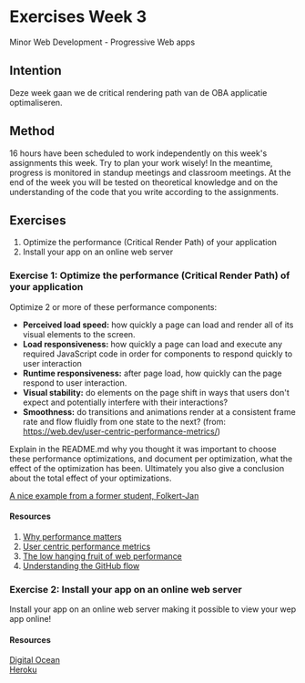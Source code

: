 # Exercises Week 3

Minor Web Development - Progressive Web apps

## Intention

Deze week gaan we de critical rendering path van de OBA applicatie optimaliseren.

## Method

16 hours have been scheduled to work independently on this week's assignments this week. Try to plan your work wisely! In the meantime, progress is monitored in standup meetings and classroom meetings. At the end of the week you will be tested on theoretical knowledge and on the understanding of the code that you write according to the assignments.

## Exercises

1. Optimize the performance (Critical Render Path) of your application
2. Install your app on an online web server

### Exercise 1: Optimize the performance (Critical Render Path) of your application

Optimize 2 or more of these performance components:  

* **Perceived load speed:** how quickly a page can load and render all of its visual elements to the screen.
* **Load responsiveness:** how quickly a page can load and execute any required JavaScript code in order for components to respond quickly to user interaction
* **Runtime responsiveness:** after page load, how quickly can the page respond to user interaction.
* **Visual stability:** do elements on the page shift in ways that users don't expect and potentially interfere with their interactions?
* **Smoothness:** do transitions and animations render at a consistent frame rate and flow fluidly from one state to the next?
(from: https://web.dev/user-centric-performance-metrics/)

Explain in the README.md why you thought it was important to choose these performance optimizations, and document per optimization, what the effect of the optimization has been. Ultimately you also give a conclusion about the total effect of your optimizations.

[A nice example from a former student, Folkert-Jan](https://github.com/follywolly/performance-matters-1819)


#### Resources

1. [Why performance matters](https://developers.google.com/web/fundamentals/performance/why-performance-matters/)
2. [User centric performance metrics](https://web.dev/user-centric-performance-metrics/)
3. [The low hanging fruit of web performance](https://css-tricks.com/the-low-hanging-fruit-of-web-performance/)
4. [Understanding the GitHub flow](https://guides.github.com/introduction/flow/)

### Exercise 2: Install your app on an online web server

Install your app on an online web server making it possible to view your wep app online! 

#### Resources

[Digital Ocean](https://www.digitalocean.com/)  
[Heroku](https://www.heroku.com/)
